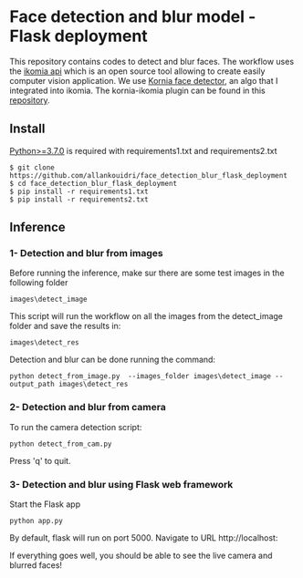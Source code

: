 # Face detection and blur model - Flask deployment
This repository contains codes to detect and blur faces. 
The workflow uses the [ikomia api](https://github.com/Ikomia-dev/IkomiaApi) which is an open source tool allowing to create easily computer vision application. 
We use [Kornia face detector](https://kornia.readthedocs.io/en/latest/applications/face_detection.html), an algo that I integrated into ikomia. The kornia-ikomia plugin can be found in this [repository](https://github.com/Ikomia-hub/infer_face_detection_kornia).

## Install 
[Python>=3.7.0](https://www.python.org/downloads/release/python-370/) is required with requirements1.txt and requirements2.txt
```
$ git clone https://github.com/allankouidri/face_detection_blur_flask_deployment
$ cd face_detection_blur_flask_deployment
$ pip install -r requirements1.txt
$ pip install -r requirements2.txt
```

## Inference 

### 1- Detection and blur from images
Before running the inference, make sur there are some test images in the following folder

```
images\detect_image
```

This script will run the workflow on all the images from the detect_image folder and save the results in:

```
images\detect_res
```

Detection and blur can be done running the command: 

```
python detect_from_image.py  --images_folder images\detect_image --output_path images\detect_res
``` 

### 2- Detection and blur from camera
To run the camera detection script:

```
python detect_from_cam.py
```
Press 'q' to quit.

### 3- Detection and blur using Flask web framework
Start the Flask app
```
python app.py 
```
By default, flask will run on port 5000.
Navigate to URL http://localhost:

If everything goes well, you should be able to see the live camera and blurred faces!

